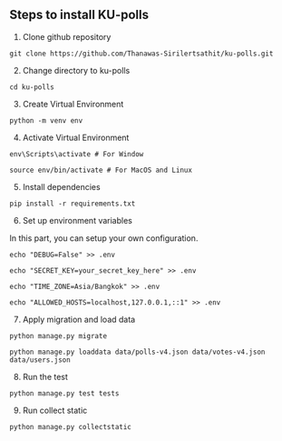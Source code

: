 ## Steps to install KU-polls
1. Clone github repository
```
git clone https://github.com/Thanawas-Sirilertsathit/ku-polls.git
```

2. Change directory to ku-polls
```
cd ku-polls
```

3. Create Virtual Environment
```
python -m venv env
```

4. Activate Virtual Environment
```
env\Scripts\activate # For Window
```
```
source env/bin/activate # For MacOS and Linux
```

5. Install dependencies
```
pip install -r requirements.txt
```

6. Set up environment variables

In this part, you can setup your own configuration.
```
echo "DEBUG=False" >> .env
```
```
echo "SECRET_KEY=your_secret_key_here" >> .env
```
```
echo "TIME_ZONE=Asia/Bangkok" >> .env
```
```
echo "ALLOWED_HOSTS=localhost,127.0.0.1,::1" >> .env
```

7. Apply migration and load data

```
python manage.py migrate
```
```
python manage.py loaddata data/polls-v4.json data/votes-v4.json data/users.json
```

8. Run the test
   
```
python manage.py test tests
```

9. Run collect static

```
python manage.py collectstatic
```
